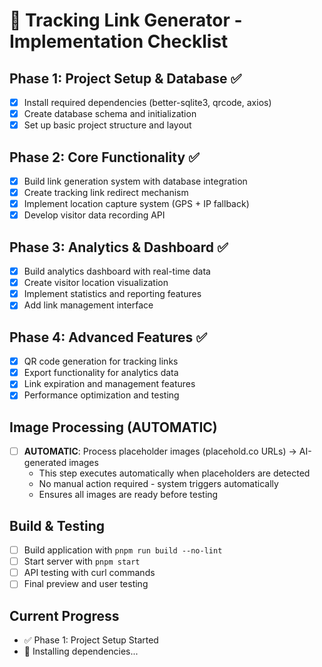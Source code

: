 # 📍 Tracking Link Generator - Implementation Checklist

## Phase 1: Project Setup & Database ✅
- [x] Install required dependencies (better-sqlite3, qrcode, axios)
- [x] Create database schema and initialization
- [x] Set up basic project structure and layout

## Phase 2: Core Functionality ✅
- [x] Build link generation system with database integration
- [x] Create tracking link redirect mechanism  
- [x] Implement location capture system (GPS + IP fallback)
- [x] Develop visitor data recording API

## Phase 3: Analytics & Dashboard ✅
- [x] Build analytics dashboard with real-time data
- [x] Create visitor location visualization
- [x] Implement statistics and reporting features
- [x] Add link management interface

## Phase 4: Advanced Features ✅
- [x] QR code generation for tracking links
- [x] Export functionality for analytics data
- [x] Link expiration and management features
- [x] Performance optimization and testing

## Image Processing (AUTOMATIC)
- [ ] **AUTOMATIC**: Process placeholder images (placehold.co URLs) → AI-generated images
  - This step executes automatically when placeholders are detected
  - No manual action required - system triggers automatically
  - Ensures all images are ready before testing

## Build & Testing
- [ ] Build application with `pnpm run build --no-lint`
- [ ] Start server with `pnpm start`
- [ ] API testing with curl commands
- [ ] Final preview and user testing

## Current Progress
- ✅ Phase 1: Project Setup Started
- 🔄 Installing dependencies...